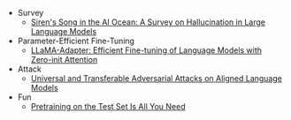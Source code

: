 - Survey
  - [Siren's Song in the AI Ocean: A Survey on Hallucination in Large Language Models](https://arxiv.org/pdf/2309.01219.pdf)
- Parameter-Efficient Fine-Tuning
  - [LLaMA-Adapter: Efficient Fine-tuning of Language Models with Zero-init Attention](https://arxiv.org/pdf/2303.16199.pdf)
- Attack
  - [Universal and Transferable Adversarial Attacks on Aligned Language Models](https://arxiv.org/pdf/2307.15043.pdf)
- Fun
  - [Pretraining on the Test Set Is All You Need](https://arxiv.org/pdf/2309.08632.pdf)